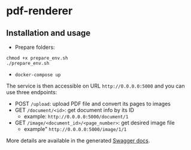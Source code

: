 # pdf-renderer

## Installation and usage
* Prepare folders:
```
chmod +x prepare_env.sh 
./prepare_env.sh
```
* `docker-compose up`

The service is then accessible on URL `http://0.0.0.0:5000` and you can use three endpoints:

* POST `/upload`: upload PDF file and convert its pages to images
* GET `/document/<id>`: get document info by its ID
    * example: `http://0.0.0.0:5000/document/1`
* GET `/image/<document_id>/<page_number>`: get desired image file
    * example" `http://0.0.0.0:5000/image/1/1`

More details are available in the generated [Swagger docs](http://0.0.0.0:5000/api/docs).
